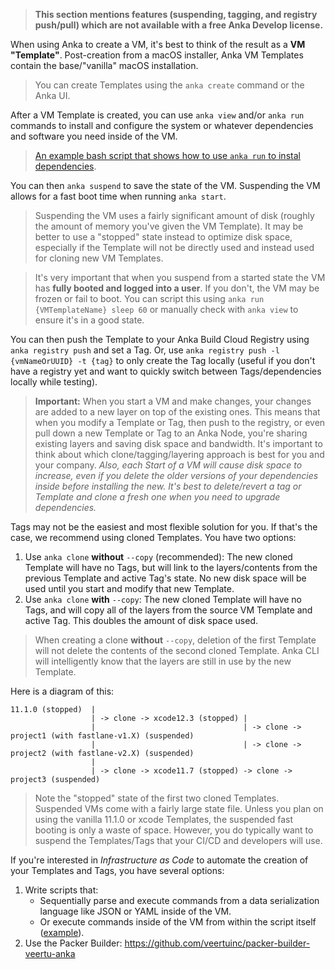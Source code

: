 > **This section mentions features (suspending, tagging, and registry push/pull) which are not available with a free Anka Develop license.**

When using Anka to create a VM, it's best to think of the result as a **VM "Template"**. Post-creation from a macOS installer, Anka VM Templates contain the base/"vanilla" macOS installation.

> You can create Templates using the `anka create` command or the Anka UI.

After a VM Template is created, you can use `anka view` and/or `anka run` commands to install and configure the system or whatever dependencies and software you need inside of the VM.

> [An example bash script that shows how to use `anka run` to instal dependencies](https://github.com/veertuinc/getting-started#create-vm-template-tagsbash).

You can then `anka suspend` to save the state of the VM. Suspending the VM allows for a fast boot time when running `anka start`.

> Suspending the VM uses a fairly significant amount of disk (roughly the amount of memory you've given the VM Template). It may be better to use a "stopped" state instead to optimize disk space, especially if the Template will not be directly used and instead used for cloning new VM Templates.

> It's very important that when you suspend from a started state the VM has **fully booted and logged into a user**. If you don't, the VM may be frozen or fail to boot. You can script this using `anka run {VMTemplateName} sleep 60` or manually check with `anka view` to ensure it's in a good state.

You can then push the Template to your Anka Build Cloud Registry using `anka registry push` and set a Tag. Or, use `anka registry push -l {vmNameOrUUID} -t {tag}` to only create the Tag locally (useful if you don't have a registry yet and want to quickly switch between Tags/dependencies locally while testing).

> **Important:** When you start a VM and make changes, your changes are added to a new layer on top of the existing ones. This means that when you modify a Template or Tag, then push to the registry, or even pull down a new Template or Tag to an Anka Node, you're sharing existing layers and saving disk space and bandwidth. It's important to think about which clone/tagging/layering approach is best for you and your company. _Also, each Start of a VM will cause disk space to increase, even if you delete the older versions of your dependencies inside before installing the new. It's best to delete/revert a tag or Template and clone a fresh one when you need to upgrade dependencies._

Tags may not be the easiest and most flexible solution for you. If that's the case, we recommend using cloned Templates. You have two options:

1. Use `anka clone` **without** `--copy` (recommended): The new cloned Template will have no Tags, but will link to the layers/contents from the previous Template and active Tag's state. No new disk space will be used until you start and modify that new Template.
2. Use `anka clone` **with** `--copy`: The new cloned Template will have no Tags, and will copy all of the layers from the source VM Template and active Tag. This doubles the amount of disk space used.

> When creating a clone **without** `--copy`, deletion of the first Template will not delete the contents of the second cloned Template. Anka CLI will intelligently know that the layers are still in use by the new Template.

Here is a diagram of this:

```
11.1.0 (stopped)  | 
                  | -> clone -> xcode12.3 (stopped) |
                  |                                 | -> clone -> project1 (with fastlane-v1.X) (suspended)
                  |                                 | -> clone -> project2 (with fastlane-v2.X) (suspended)
                  |
                  | -> clone -> xcode11.7 (stopped) -> clone -> project3 (suspended)
```

> Note the "stopped" state of the first two cloned Templates. Suspended VMs come with a fairly large state file. Unless you plan on using the vanilla 11.1.0 or xcode Templates, the suspended fast booting is only a waste of space. However, you do typically want to suspend the Templates/Tags that your CI/CD and developers will use.

If you're interested in _Infrastructure as Code_ to automate the creation of your Templates and Tags, you have several options:

1. Write scripts that:
    - Sequentially parse and execute commands from a data serialization language like JSON or YAML inside of the VM.
    - Or execute commands inside of the VM from within the script itself ([example](https://github.com/veertuinc/getting-started#create-vm-template-tagsbash)).
2. Use the Packer Builder: https://github.com/veertuinc/packer-builder-veertu-anka
